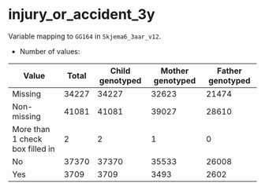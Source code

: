 # injury_or_accident_3y
Variable mapping to `GG164` in `Skjema6_3aar_v12`.
- Number of values:

| Value | Total | Child genotyped | Mother genotyped | Father genotyped |
| ----- | ----- | --------------- | ---------------- | ---------------- |
| Missing | 34227 | 34227 | 32623 | 21474 |
| Non-missing | 41081 | 41081 | 39027 | 28610 |
| More than 1 check box filled in | 2 | 2 | 1 |0 |
| No | 37370 | 37370 | 35533 |26008 |
| Yes | 3709 | 3709 | 3493 |2602 |



